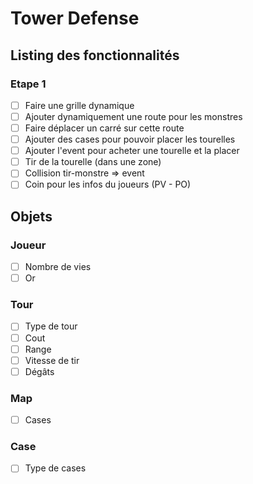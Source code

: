 # Tower Defense

## Listing des fonctionnalités

### Etape 1

- [ ] Faire une grille dynamique
- [ ] Ajouter dynamiquement une route pour les monstres
- [ ] Faire déplacer un carré sur cette route
- [ ] Ajouter des cases pour pouvoir placer les tourelles
- [ ] Ajouter l'event pour acheter une tourelle et la placer
- [ ] Tir de la tourelle (dans une zone)
- [ ] Collision tir-monstre => event
- [ ] Coin pour les infos du joueurs (PV - PO)

## Objets

### Joueur

- [ ] Nombre de vies
- [ ] Or

### Tour
- [ ] Type de tour
- [ ] Cout
- [ ] Range
- [ ] Vitesse de tir
- [ ] Dégâts

### Map
- [ ] Cases

### Case
- [ ] Type de cases
